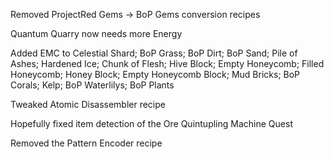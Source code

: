 Removed ProjectRed Gems -> BoP Gems conversion recipes

Quantum Quarry now needs more Energy

Added EMC to Celestial Shard; BoP Grass; BoP Dirt; BoP Sand; Pile of Ashes; Hardened Ice; Chunk of Flesh; Hive Block; Empty Honeycomb; Filled Honeycomb; Honey Block; Empty Honeycomb Block; Mud Bricks; BoP Corals; Kelp; BoP Waterlilys; BoP Plants 

Tweaked Atomic Disassembler recipe

Hopefully fixed item detection of the Ore Quintupling Machine Quest

Removed the Pattern Encoder recipe
